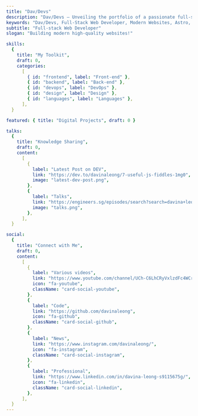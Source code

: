 ```yaml
---
title: "Dav/Devs"
description: "Dav/Devs – Unveiling the portfolio of a passionate full-stack web developer. Explore my diverse skill set, featured projects, knowledge sharing, and connect on social media for collaboration and insights."
keywords: "Dav/Devs, Full-Stack Web Developer, Modern Websites, Astro, Bootstrap, Contentful, CSS, FontAwesome, Heroku, HTML, JavaScript, Laravel, Netlify, NextJS, PHP, React, SASS, SQL, TailwindCSS, TypeScript"
subtitle: "Full-stack Web Developer"
slogan: "Building modern high-quality websites!"

skills:
  {
    title: "My Toolkit",
    draft: 0,
    categories:
      [
        { id: "frontend", label: "Front-end" },
        { id: "backend", label: "Back-end" },
        { id: "devops", label: "DevOps" },
        { id: "design", label: "Design" },
        { id: "languages", label: "Languages" },
      ],
  }

featured: { title: "Digital Projects", draft: 0 }

talks:
  {
    title: "Knowledge Sharing",
    draft: 0,
    content:
      [
        {
          label: "Latest Post on DEV",
          link: "https://dev.to/davinaleong/7-useful-js-fiddles-1mg0",
          image: "latest-dev-post.png",
        },
        {
          label: "Talks",
          link: "https://engineers.sg/episodes/search?search=davina+leong",
          image: "talks.png",
        },
      ],
  }

social:
  {
    title: "Connect with Me",
    draft: 0,
    content:
      [
        {
          label: "Various videos",
          link: "https://www.youtube.com/channel/UCh-C6LhCRyVxlzdFc4WCrDw",
          icon: "fa-youtube",
          className: "card-social-youtube",
        },
        {
          label: "Code",
          link: "https://github.com/davinaleong",
          icon: "fa-github",
          className: "card-social-github",
        },
        {
          label: "News",
          link: "https://www.instagram.com/davinaleong/",
          icon: "fa-instagram",
          className: "card-social-instagram",
        },
        {
          label: "Professional",
          link: "https://www.linkedin.com/in/davina-leong-s9115675g/",
          icon: "fa-linkedin",
          className: "card-social-linkedin",
        },
      ],
  }
---
```

